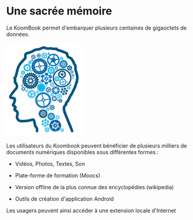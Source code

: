 # Une sacrée mémoire

Le KoomBook permet d'embarquer plusieurs centaines de gigaoctets de données.

![](memoire.png)

Les utilisateurs du Koombook peuvent bénéficier de plusieurs milliers de documents numériques disponibles sous différentes formes :

* Vidéos, Photos, Textes, Son

* Plate-forme de formation \(Moocs\)

* Version offline de la plus connue des encyclopédies \(wikipedia\)

* Outils de création d'application Android


Les usagers peuvent ainsi accéder à une extension locale d'Internet

